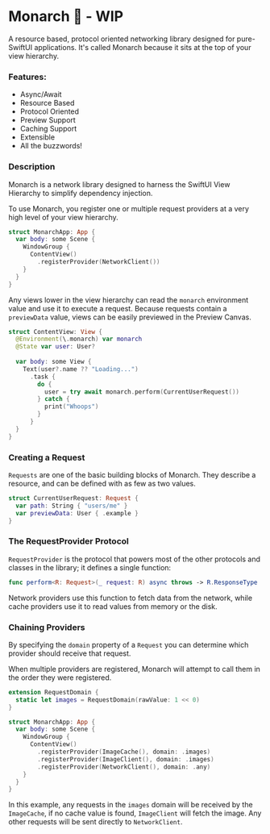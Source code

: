 # Monarch 👑 - WIP

A resource based, protocol oriented networking library designed for pure-SwiftUI applications. It's called Monarch because it sits at the top of your view hierarchy.

### Features:

 - Async/Await
 - Resource Based
 - Protocol Oriented
 - Preview Support
 - Caching Support
 - Extensible
 - All the buzzwords!

### Description

Monarch is a network library designed to harness the SwiftUI View Hierarchy to simplify dependency injection.

To use Monarch, you register one or multiple request providers at a very high level of your view hierarchy.

```swift
struct MonarchApp: App {
  var body: some Scene {
    WindowGroup {
      ContentView()
        .registerProvider(NetworkClient())
    }
  }
}
```

Any views lower in the view hierarchy can read the `monarch` environment value and use it to execute a request. Because requests contain a `previewData` value, views can be easily previewed in the Preview Canvas.

```swift
struct ContentView: View {
  @Environment(\.monarch) var monarch
  @State var user: User?
  
  var body: some View {
    Text(user?.name ?? "Loading...")
      .task {
        do {
          user = try await monarch.perform(CurrentUserRequest())
        } catch {
          print("Whoops")
        }
      }
  }
}
```

### Creating a Request

`Requests` are one of the basic building blocks of Monarch. They describe a resource, and can be defined with as few as two values.

```swift
struct CurrentUserRequest: Request {
  var path: String { "users/me" }
  var previewData: User { .example }
}
```

### The RequestProvider Protocol

`RequestProvider` is the protocol that powers most of the other protocols and classes in the library; it defines a single function:

```swift
func perform<R: Request>(_ request: R) async throws -> R.ResponseType
```

Network providers use this function to fetch data from the network, while cache providers use it to read values from memory or the disk.

### Chaining Providers

By specifying the `domain` property of a `Request` you can determine which provider should receive that request.

When multiple providers are registered, Monarch will attempt to call them in the order they were registered.

```swift
extension RequestDomain {
  static let images = RequestDomain(rawValue: 1 << 0)
}

struct MonarchApp: App {
  var body: some Scene {
    WindowGroup {
      ContentView()
        .registerProvider(ImageCache(), domain: .images)
        .registerProvider(ImageClient(), domain: .images)
        .registerProvider(NetworkClient(), domain: .any)
    }
  }
}
```

In this example, any requests in the `images` domain will be received by the `ImageCache`, if no cache value is found, `ImageClient` will fetch the image. Any other requests will be sent directly to `NetworkClient`.
